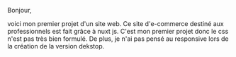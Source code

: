 Bonjour,

voici mon premier projet d'un site web. Ce site d'e-commerce destiné aux professionnels est fait grâce à nuxt js. C'est mon premier projet donc le css n'est pas très bien formulé. De plus, je n'ai pas pensé au responsive lors de la création de la version dekstop.

